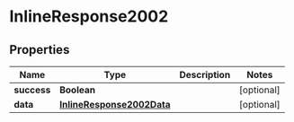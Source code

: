 # InlineResponse2002

## Properties
Name | Type | Description | Notes
------------ | ------------- | ------------- | -------------
**success** | **Boolean** |  |  [optional]
**data** | [**InlineResponse2002Data**](InlineResponse2002Data.md) |  |  [optional]
